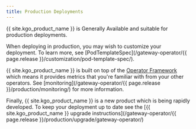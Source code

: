 ```yaml
---
title: Production Deployments
---
```


{{ site.kgo_product_name }} is Generally Available and suitable for production deployments.

When deploying in production, you may wish to customize your deployment. To learn more, see [PodTemplateSpec](/gateway-operator/{{ page.release }}/customization/pod-template-spec/).

{{ site.kgo_product_name }} is built on top of the [Operator Framework](https://operatorframework.io/) which means it provides metrics that you're familiar with from your other operators. See [monitoring](/gateway-operator/{{ page.release }}/production/monitoring/) for more information.

Finally, {{ site.kgo_product_name }} is a new product which is being rapidly developed. To keep your deployment up to date see the [{{ site.kgo_product_name }} upgrade instructions](/gateway-operator/{{ page.release }}/production/upgrade/gateway-operator/)
